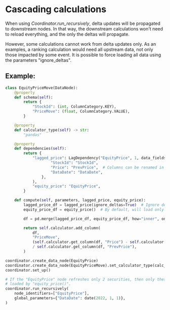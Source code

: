 # Cascading calculations

When using *Coordinator.run_recursively*, delta updates will be propagated to downstream nodes. In that way, the downstream calculations won't need to reload everything, and the only the deltas will propagate.

However, some calculations cannot work from delta updates only. As an examples, a ranking calculation would need all upstream data, not only those impacted by some event.
It is possible to force loading all data using the parameters "ignore_deltas".

## Example:

```python
class EquityPriceMove(DataNode):
    @property
    def schema(self):
        return {
            "StockId": (int, ColumnCategory.KEY),
            "PriceMove": (float, ColumnCategory.VALUE),
        }

    @property
    def calculator_type(self) -> str:
        "pandas"

    @property
    def dependencies(self):
        return {
            "lagged_price": LagDependency("EquityPrice", 1, data_fields={
                    "StockId": "StockId",
                    "Price": "PrevPrice",  # Columns can be renamed in the parent data frame
                    "DataDate": "DataDate",
                },
            ),
            "equity_price": "EquityPrice",
        }

    def compute(self, parameters, lagged_price, equity_price):
        lagged_price_df = lagged_price(ignore_deltas=True)  # Ignore delta updates and reload all
        equity_price_df = equity_price()  # By default, will load only the entities run_recursively by the parent.

        df = pd.merge(lagged_price_df, equity_price_df, how="inner", on=["StockId", "DataDate"]) # Inner join so only the securities in equity_price_df will remain.

        return self.calculator.add_column(
            df,
            "PriceMove",
            (self.calculator.get_column(df, "Price") - self.calculator.get_column(df, "PrevPrice"))
            / self.calculator.get_column(df, "PrevPrice"),
        )

coordinator.create_data_node(EquityPrice)
coordinator.create_data_node(EquityPriceMove).set_calculator_type(calc_type)
coordinator.set_up()

# If the "EquityPrice" node refreshes only 2 securities, then only these 2 securities will be
# loaded by "equity_price()".
coordinator.run_recursively(
    node_identifiers=["EquityPrice"],
    global_parameters={"DataDate": date(2022, 1, 1)},
)
```
